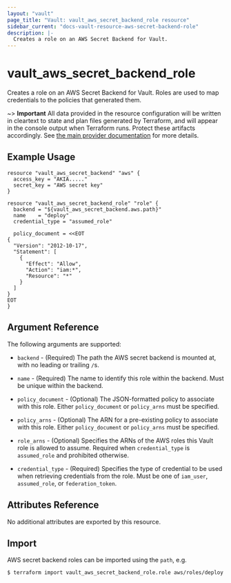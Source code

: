 ```yaml
---
layout: "vault"
page_title: "Vault: vault_aws_secret_backend_role resource"
sidebar_current: "docs-vault-resource-aws-secret-backend-role"
description: |-
  Creates a role on an AWS Secret Backend for Vault.
---
```


# vault\_aws\_secret\_backend\_role

Creates a role on an AWS Secret Backend for Vault. Roles are
used to map credentials to the policies that generated them.

~> **Important** All data provided in the resource configuration will be
written in cleartext to state and plan files generated by Terraform, and
will appear in the console output when Terraform runs. Protect these
artifacts accordingly. See
[the main provider documentation](../index.html)
for more details.

## Example Usage

```hcl
resource "vault_aws_secret_backend" "aws" {
  access_key = "AKIA....."
  secret_key = "AWS secret key"
}

resource "vault_aws_secret_backend_role" "role" {
  backend = "${vault_aws_secret_backend.aws.path}"
  name    = "deploy"
  credential_type = "assumed_role"

  policy_document = <<EOT
{
  "Version": "2012-10-17",
  "Statement": [
    {
      "Effect": "Allow",
      "Action": "iam:*",
      "Resource": "*"
    }
  ]
}
EOT
}
```

## Argument Reference

The following arguments are supported:

* `backend` - (Required) The path the AWS secret backend is mounted at,
with no leading or trailing `/`s.

* `name` - (Required) The name to identify this role within the backend.
Must be unique within the backend.

* `policy_document` - (Optional) The JSON-formatted policy to associate with this
role. Either `policy_document` or `policy_arns` must be specified.

* `policy_arns` - (Optional) The ARN for a pre-existing policy to associate
with this role. Either `policy_document` or `policy_arns` must be specified.

* `role_arns` - (Optional) Specifies the ARNs of the AWS roles this Vault role
is allowed to assume. Required when `credential_type` is `assumed_role` and
prohibited otherwise.

* `credential_type` - (Required) Specifies the type of credential to be used when 
retrieving credentials from the role. Must be one of `iam_user`, `assumed_role`, or 
`federation_token`.

## Attributes Reference

No additional attributes are exported by this resource.

## Import

AWS secret backend roles can be imported using the `path`, e.g.

```
$ terraform import vault_aws_secret_backend_role.role aws/roles/deploy
```
